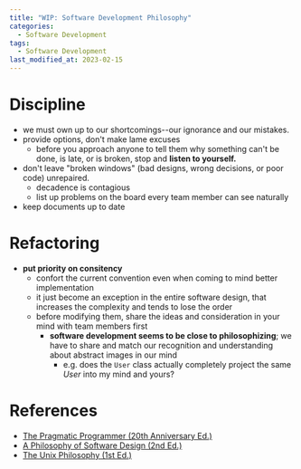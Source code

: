 ```yaml
---
title: "WIP: Software Development Philosophy"
categories:
  - Software Development
tags:
  - Software Development
last_modified_at: 2023-02-15
---
```


# Discipline

- we must own up to our shortcomings--our ignorance and our mistakes.  
- provide options, don't make lame excuses
  - before you approach anyone to tell them why something can't be done, is late, or is broken, stop and **listen to yourself.**  
- don't leave "broken windows" (bad designs, wrong decisions, or poor code) unrepaired.  
  - decadence is contagious  
  - list up problems on the board every team member can see naturally  
- keep documents up to date

# Refactoring

- **put priority on consitency**
  - confort the current convention even when coming to mind better implementation
  - it just become an exception in the entire software design, that increases the complexity and tends to lose the order
  - before modifying them, share the ideas and consideration in your mind with team members first
    - **software development seems to be close to philosophizing**; we have to share and match our recognition and understanding about abstract images in our mind
      - e.g. does the `User` class actually completely project the same *User* into my mind and yours?

# References

- [The Pragmatic Programmer (20th Anniversary Ed.)](https://pragprog.com/titles/tpp20/the-pragmatic-programmer-20th-anniversary-edition/)
- [A Philosophy of Software Design (2nd Ed.)](https://www.amazon.co.jp/-/en/John-Ousterhout/dp/1732102201)
- [The Unix Philosophy (1st Ed.)](https://www.amazon.co.jp/UNIX-Philosophy-Mike-Gancarz/dp/1555581234)
